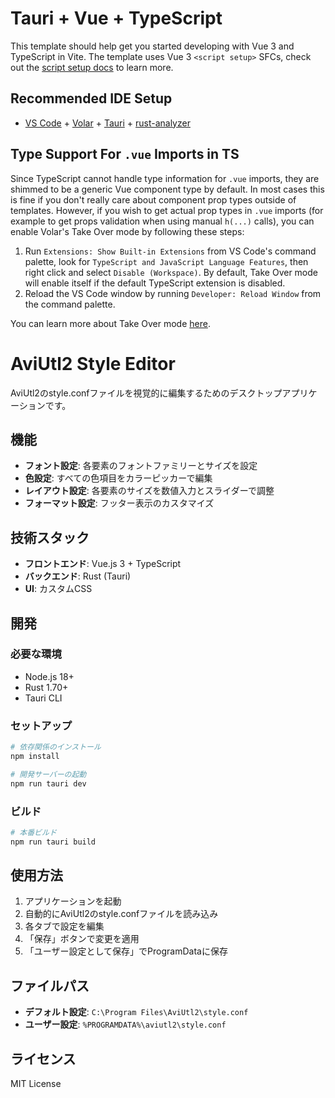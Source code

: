 # Tauri + Vue + TypeScript

This template should help get you started developing with Vue 3 and TypeScript in Vite. The template uses Vue 3 `<script setup>` SFCs, check out the [script setup docs](https://v3.vuejs.org/api/sfc-script-setup.html#sfc-script-setup) to learn more.

## Recommended IDE Setup

- [VS Code](https://code.visualstudio.com/) + [Volar](https://marketplace.visualstudio.com/items?itemName=Vue.volar) + [Tauri](https://marketplace.visualstudio.com/items?itemName=tauri-apps.tauri-vscode) + [rust-analyzer](https://marketplace.visualstudio.com/items?itemName=rust-lang.rust-analyzer)

## Type Support For `.vue` Imports in TS

Since TypeScript cannot handle type information for `.vue` imports, they are shimmed to be a generic Vue component type by default. In most cases this is fine if you don't really care about component prop types outside of templates. However, if you wish to get actual prop types in `.vue` imports (for example to get props validation when using manual `h(...)` calls), you can enable Volar's Take Over mode by following these steps:

1. Run `Extensions: Show Built-in Extensions` from VS Code's command palette, look for `TypeScript and JavaScript Language Features`, then right click and select `Disable (Workspace)`. By default, Take Over mode will enable itself if the default TypeScript extension is disabled.
2. Reload the VS Code window by running `Developer: Reload Window` from the command palette.

You can learn more about Take Over mode [here](https://github.com/johnsoncodehk/volar/discussions/471).

# AviUtl2 Style Editor

AviUtl2のstyle.confファイルを視覚的に編集するためのデスクトップアプリケーションです。

## 機能

- **フォント設定**: 各要素のフォントファミリーとサイズを設定
- **色設定**: すべての色項目をカラーピッカーで編集
- **レイアウト設定**: 各要素のサイズを数値入力とスライダーで調整
- **フォーマット設定**: フッター表示のカスタマイズ

## 技術スタック

- **フロントエンド**: Vue.js 3 + TypeScript
- **バックエンド**: Rust (Tauri)
- **UI**: カスタムCSS

## 開発

### 必要な環境

- Node.js 18+
- Rust 1.70+
- Tauri CLI

### セットアップ

```bash
# 依存関係のインストール
npm install

# 開発サーバーの起動
npm run tauri dev
```

### ビルド

```bash
# 本番ビルド
npm run tauri build
```

## 使用方法

1. アプリケーションを起動
2. 自動的にAviUtl2のstyle.confファイルを読み込み
3. 各タブで設定を編集
4. 「保存」ボタンで変更を適用
5. 「ユーザー設定として保存」でProgramDataに保存

## ファイルパス

- **デフォルト設定**: `C:\Program Files\AviUtl2\style.conf`
- **ユーザー設定**: `%PROGRAMDATA%\aviutl2\style.conf`

## ライセンス

MIT License
